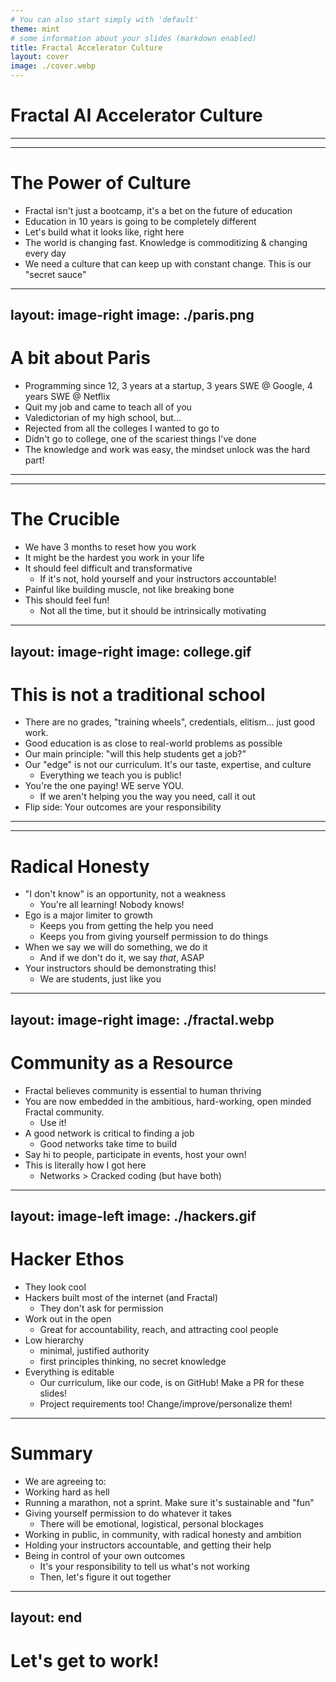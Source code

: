 ```yaml
---
# You can also start simply with 'default'
theme: mint
# some information about your slides (markdown enabled)
title: Fractal Accelerator Culture
layout: cover
image: ./cover.webp
---
```


# Fractal AI Accelerator Culture

---
---

# The Power of Culture

<v-clicks>

- Fractal isn't just a bootcamp, it's a bet on the future of education
- Education in 10 years is going to be completely different
- Let's build what it looks like, right here
- The world is changing fast. Knowledge is commoditizing & changing every day
- We need a culture that can keep up with constant change. This is our "secret sauce"
</v-clicks>

<!-- 
Fractal isn’t just a bootcamp. It’s a bet that the way people learn is about to change.

We’re building something that wouldn’t have made sense 15 years ago. But now, with AI and the internet, 
the default model of education is starting to look outdated.

If the world is changing this fast, we need a culture that helps people keep up—and ideally, lead.

This slide deck is an attempt to name the principles behind that culture. This is our
secret sauce.
 -->
---
layout: image-right
image: ./paris.png
---

# A bit about Paris

<v-clicks>

- Programming since 12, 3 years at a startup, 3 years SWE @ Google, 4 years SWE @ Netflix
- Quit my job and came to teach all of you
- Valedictorian of my high school, but...
- Rejected from all the colleges I wanted to go to
- Didn't go to college, one of the scariest things I've done
- The knowledge and work was easy, the mindset unlock was the hard part!

</v-clicks>

<!--
First, a bit about me. I’ve been programming since I was 12. 

Professionally, I’ve worked at a startup, then at Google, then Netflix. I've worked on a ton of different stacks, at a scale from zero users to billions. 

I quit my job and now I'm here to teach all of you.

I did well in high school. I got perfect test scores, valedictorian. 

But I got rejected from every top college I applied to. 

That forced a choice: take the normal path anyway, or try something different. I chose different. I taught myself, found a job without a degree, and built a career from scratch.

Saying no to the traditional path was perhaps the scariest thing I've ever done, and nearly
everyone in my life told me not to do it. 

But it didn't end up being that hard. 
The work and knowledge I gained was the easy part. That was totally intrinsic motivation.
Having the mindset and courage to truly do whatever it took was the extremely difficult part.
Fractal AI Accelerator is built on exactly this principle.
-->

---
---
# The Crucible

<v-clicks>

- We have 3 months to reset how you work
- It might be the hardest you work in your life
- It should feel difficult and transformative
    - If it's not, hold yourself and your instructors accountable!
- Painful like building muscle, not like breaking bone
- This should feel fun!
    - Not all the time, but it should be intrinsically motivating

</v-clicks>

<!-- 
This program is a crucible. We have 3 months to totally reset how you think about work.

It will probably be the hardest you’ve worked. That’s intentional. Growth requires pressure.

It should feel difficult and transformative. If it isn't feeling that way, something is wrong, 
and you should hold yourself and instructors accountable.

One caveat: it should feel painful like building muscle, not like breaking bone. We want you 
to have a long, successful career in the industry, and you can't do that if you burn out. 
None of us want that.

The people who do best here are the ones who treat the process like a game they love playing. 
It doesn’t have to be fun all the time, but there should be moments of joy and flow. If there aren’t, 
reach out, and we’ll help you find them.
 -->
---
layout: image-right
image: college.gif
---
# This is not a traditional school

<v-clicks>

- There are no grades, "training wheels", credentials, elitism... just good work.
- Good education is as close to real-world problems as possible
- Our main principle: "will this help students get a job?"
- Our "edge" is not our curriculum. It's our taste, expertise, and culture
    - Everything we teach you is public!
- You're the one paying! WE serve YOU.
    - If we aren't helping you the way you need, call it out
- Flip side: Your outcomes are your responsibility

</v-clicks>

<!-- 
There are no grades. No rubrics. We don't believe in credentials or elitism, just good work

Good education looks as close to real world work as possible. 

Our guiding principle for the curriculum is "will this help students get a job?" If you don't think
it will, let us know so we can talk about it!

Our "edge" is not our curriculum. Everything we teach is public. But we’ve built a system to help 
you learn it faster, with more feedback, and in better company. That's our secret sauce, and 
that's why talking about culture on day 1 is so important.

We’re not gatekeepers. You’re paying to be here, which means we serve you. If you don't like the
way your hair stylist is cutting your hair, you ask for something else. Likewise, if you don't 
think the way we are working with you is helping, call it out so we can figure out how to serve 
you better.

The flip side to all of this freedom and autonomy is that your outcomes are your responsibility.
We will do everything we can to equip you for success, but the enormous
amount of work and dedication this will take is on you. You will get out what you put in.
-->
---
---
# Radical Honesty

<v-clicks>

- "I don't know" is an opportunity, not a weakness
    - You're all learning! Nobody knows!
- Ego is a major limiter to growth
    - Keeps you from getting the help you need
    - Keeps you from giving yourself permission to do things
- When we say we will do something, we do it
    - And if we don't do it, we say _that_, ASAP
- Your instructors should be demonstrating this!
    - We are students, just like you

</v-clicks>

<!--
Radical honesty is critical to success here. If you don’t know something, say it. That’s how you 
make progress. Hiding it just slows you down. It's normal to be overwhelmed at times during this 
program. Nobody knows! Talk about that with your peers, so they can help you.

Ego is the enemy. It keeps you from asking questions, from trying things you're not sure you can do, from 
letting people help you.

Radical honesty means living up to our commitments no matter what. But we all are going to fail at this.
When we inevitably can't live up to our commitments, we communicate that too, as clearly and vulnerably
as possible.

Hold your instructors accountable to this too! All of your instructors should be up front when 
they don't know something or we aren't sure. We are not all powerful tech gods. We are students, 
just like you, just much further along the path.
-->

---
layout: image-right
image: ./fractal.webp
---
# Community as a Resource

<v-clicks>

- Fractal believes community is essential to human thriving
- You are now embedded in the ambitious, hard-working, open minded Fractal community. 
    - Use it!
- A good network is critical to finding a job
    - Good networks take time to build
- Say hi to people, participate in events, host your own!
- This is literally how I got here
    - Networks > Cracked coding (but have both)

</v-clicks>

<!-- 
One of the foundational principles of Fractal, not just the bootcamp but the whole project,
is that community is essential to human thriving. 

You’re now surrounded by people who are smart, ambitious, and trying to improve. That’s rare. Use it.

The tech industry runs on networks. Jobs, ideas, collaborators—all of it flows through relationships.
You can’t build those overnight, so start now.

So say hi to random people, participate in events that you get invited to, and even better yet,
host your own. That will both connect you to people and show others that you're adding value
and are great to have around.

I know this by personal experience! I got my first job, and this job right now, by investing
heavily in personal connections and community. It actually has probably done more for my
well-being than my cracked coding skills has.
-->

---
layout: image-left
image: ./hackers.gif
---

# Hacker Ethos

<v-clicks> 

- They look cool
- Hackers built most of the internet (and Fractal)
    - They don't ask for permission
- Work out in the open
    - Great for accountability, reach, and attracting cool people
- Low hierarchy
    - minimal, justified authority
    - first principles thinking, no secret knowledge
- Everything is editable
    - Our curriculum, like our code, is on GitHub! Make a PR for these slides!
    - Project requirements too! Change/improve/personalize them!

</v-clicks>

<!--
Fractal is a big believer in the hacker ethos. Mostly just because they look cool.

No, I'm joking. Most of the software we use today was built by
people who didn’t wait for permission. That’s the mindset we want you to practice.

We do what we do out in the open, for everyone to see. This has three benefits: it holds us 
accountable to good work, it increases our reach and influence, and it attracts like-minded
people who want to help out. 

We believe in low-hierarchy institutions. Authorities exist, but only because they've 
justified it with their hard work and knowledge. We think from first principles and 
don't believe in gatekeeping knowledge. 

We also don't believe in gatekeeping systems or goals. To hackers, everything is editable.
If you don’t like how something works, you have the tools to improve it.

We publish our curriculum the same way we write our code: in the open, on GitHub. 
You can see it, fork it, suggest changes to it. This goes for projects, too! Our
first project is a tic tac toe board. Want to do connect 4, or battleship, or
tetris instead? Great! Go for it! It's your life, your work, your skills. But
maybe ask us before you do it, since we will know more about how hard it'll be.
-->

---

# Summary

<v-clicks>

- We are agreeing to:
- Working hard as hell
- Running a marathon, not a sprint. Make sure it's sustainable and "fun"
- Giving yourself permission to do whatever it takes
    - There will be emotional, logistical, personal blockages
- Working in public, in community, with radical honesty and ambition
- Holding your instructors accountable, and getting their help
- Being in control of your own outcomes
    - It's your responsibility to tell us what's not working 
    - Then, let's figure it out together

</v-clicks>

<!--
So, to summarize the culture we agree to abide by here:

Working hard as hell. This program should stretch you. You should be changing week over week.
If you’re not, something’s missing. 

But this isn’t about burnout. It's a marathon, not a sprint. You need a pace that’s 
intense but sustainable.

There will be blocks: emotional, logistical, internal. Don’t ignore them. Treat solving 
those as part of the work.

The best way to stay on track is to work in public. Share what you’re doing. Be honest 
when you’re stuck. Help others when you can.

Make sure that your instructors are demonstrating all these qualities, and if we aren't,
call us out!

In the end, this is your program. You get out what you put in. If it’s not working, 
let’s fix it together.
-->

---
layout: end
---

# Let's get to work!